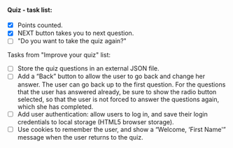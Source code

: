 #### Quiz - task list:

- [x] Points counted.
- [x] NEXT button takes you to next question.
- [ ] "Do you want to take the quiz again?"

Tasks from "Improve your quiz" list:

- [ ] Store the quiz questions in an external JSON file.
- [ ] Add a “Back” button to allow the user to go back and change her answer. The user can go back up to the first question. For the questions that the user has answered already, be sure to show the radio button selected, so that the user is not forced to answer the questions again, which she has completed.
- [ ] Add user authentication: allow users to log in, and save their login credentials to local storage (HTML5 browser storage).
- [ ] Use cookies to remember the user, and show a “Welcome, ‘First Name'” message when the user returns to the quiz.
